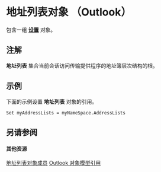
# 地址列表对象 （Outlook）

包含一组 **[设置](84611afe-48b1-185b-df4b-0f004e7436ff.md)** 对象。


## 注解

 **地址列表** 集合当前会话访问传输提供程序的地址簿层次结构的根。


## 示例

下面的示例设置 **地址列表** 对象的引用。


```
Set myAddressLists = myNameSpace.AddressLists
```


## 另请参阅


#### 其他资源


[地址列表对象成员](2bb25976-ba23-65c6-424b-d5528cc06c30.md)
[Outlook 对象模型引用](http://msdn.microsoft.com/library/73221b13-d8d8-99b8-3394-b95dbbfd5ddc%28Office.15%29.aspx)